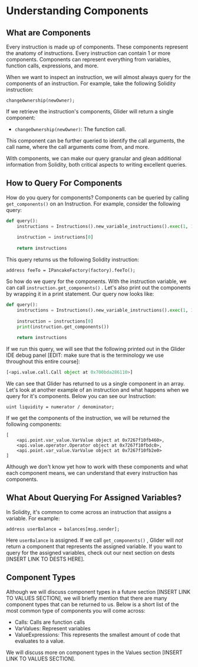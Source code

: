 # Understanding Components

## What are Components

Every instruction is made up of components. These components represent the anatomy of instructions. Every instruction can contain 1 or more components. Components can represent everything from variables, function calls, expressions, and more.&#x20;

When we want to inspect an instruction, we will almost always query for the components of an instruction. For example, take the following Solidity instruction:

```solidity
changeOwnership(newOwner);
```

If we retrieve the instruction's components, Glider will return a single component:

* `changeOwnership(newOwner)`: The function call.

This component can be further queried to identify the call arguments,  the call name, where the call arguments come from, and more.&#x20;

With components, we can make our query granular and glean additional information from Solidity, both critical aspects to writing excellent queries.

## How to Query For Components

How do you query for components? Components can be queried by calling `get_components()` on an Instruction. For example, consider the following query:

```python
def query():
    instructions = Instructions().new_variable_instructions().exec(1, 10)
    
    instruction = instructions[0]
    
    return instructions
```

This query returns us the following Solidity instruction:

```solidity
address feeTo = IPancakeFactory(factory).feeTo();
```

So how do we query for the components. With the instruction variable, we can call `instruction.get_components()` . Let's also print out the components by wrapping it in a print statement. Our query now looks like:

```python
def query():
    instructions = Instructions().new_variable_instructions().exec(1, 10)
    
    instruction = instructions[0]
    print(instruction.get_components())
    
    return instructions
```

If we run this query, we will see that the following printed out in the Glider IDE debug panel \[EDIT: make sure that is the terminology we use throughout this entire course]:

```python
[<api.value.call.Call object at 0x700bda286110>]
```

We can see that Glider has returned to us a single component in an array. Let's look at another example of an instruction and what happens when we query for it's components. Below you can see our Instruction:

```solidity
uint liquidity = numerator / denominator;
```

If we get the components of the instruction, we will be returned the following components:

```
[
    <api.point.var_value.VarValue object at 0x7267f10fb460>, 
    <api.value.operator.Operator object at 0x7267f10fbdc0>, 
    <api.point.var_value.VarValue object at 0x7267f10fb2e0>
]
```

Although we don't know yet how to work with these components and what each component means, we can understand that every instruction has components.

## What About Querying For Assigned Variables?

In Solidity, it's common to come across an instruction that assigns a variable. For example:

```solidity
address userBalance = balances[msg.sender];
```

Here `userBalance` is assigned. If we call `get_components()` , Glider will _not_ return a component that represents the assigned variable. If you want to query for the assigned variables, check out our next section on dests \[INSERT LINK TO DESTS HERE].

## Component Types

Although we will discuss component types in a future section \[INSERT LINK TO VALUES SECTION], we will briefly mention that there are many component types that can be returned to us. Below is a short list of the most common type of components you will come across:

* Calls: Calls are function calls
* VarValues: Represent variables
* ValueExpressions: This represents the smallest amount of code that evaluates to a value.

We will discuss more on component types in the Values section \[INSERT LINK TO VALUES SECTION].



